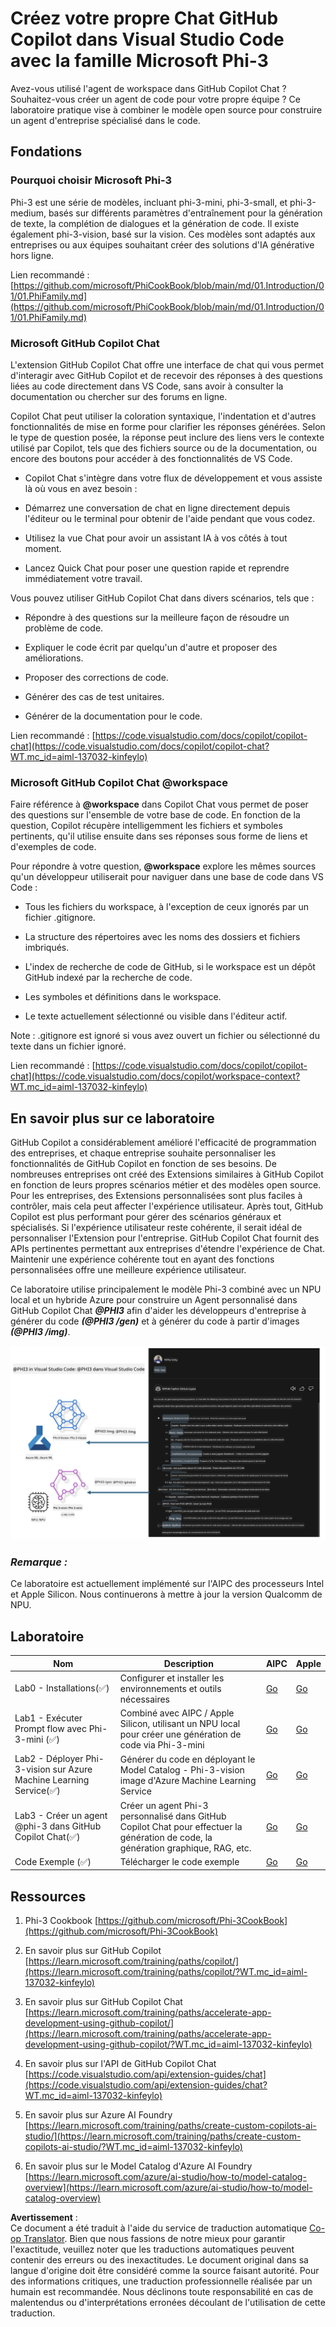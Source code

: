 <!--
CO_OP_TRANSLATOR_METADATA:
{
  "original_hash": "00b7a699de8ac405fa821f4c0f7fc0ab",
  "translation_date": "2025-03-27T11:33:49+00:00",
  "source_file": "md\\02.Application\\02.Code\\Phi3\\VSCodeExt\\README.md",
  "language_code": "fr"
}
-->
# **Créez votre propre Chat GitHub Copilot dans Visual Studio Code avec la famille Microsoft Phi-3**

Avez-vous utilisé l'agent de workspace dans GitHub Copilot Chat ? Souhaitez-vous créer un agent de code pour votre propre équipe ? Ce laboratoire pratique vise à combiner le modèle open source pour construire un agent d'entreprise spécialisé dans le code.

## **Fondations**

### **Pourquoi choisir Microsoft Phi-3**

Phi-3 est une série de modèles, incluant phi-3-mini, phi-3-small, et phi-3-medium, basés sur différents paramètres d'entraînement pour la génération de texte, la complétion de dialogues et la génération de code. Il existe également phi-3-vision, basé sur la vision. Ces modèles sont adaptés aux entreprises ou aux équipes souhaitant créer des solutions d'IA générative hors ligne.

Lien recommandé : [https://github.com/microsoft/PhiCookBook/blob/main/md/01.Introduction/01/01.PhiFamily.md](https://github.com/microsoft/PhiCookBook/blob/main/md/01.Introduction/01/01.PhiFamily.md)

### **Microsoft GitHub Copilot Chat**

L'extension GitHub Copilot Chat offre une interface de chat qui vous permet d'interagir avec GitHub Copilot et de recevoir des réponses à des questions liées au code directement dans VS Code, sans avoir à consulter la documentation ou chercher sur des forums en ligne.

Copilot Chat peut utiliser la coloration syntaxique, l'indentation et d'autres fonctionnalités de mise en forme pour clarifier les réponses générées. Selon le type de question posée, la réponse peut inclure des liens vers le contexte utilisé par Copilot, tels que des fichiers source ou de la documentation, ou encore des boutons pour accéder à des fonctionnalités de VS Code.

- Copilot Chat s'intègre dans votre flux de développement et vous assiste là où vous en avez besoin :

- Démarrez une conversation de chat en ligne directement depuis l'éditeur ou le terminal pour obtenir de l'aide pendant que vous codez.

- Utilisez la vue Chat pour avoir un assistant IA à vos côtés à tout moment.

- Lancez Quick Chat pour poser une question rapide et reprendre immédiatement votre travail.

Vous pouvez utiliser GitHub Copilot Chat dans divers scénarios, tels que :

- Répondre à des questions sur la meilleure façon de résoudre un problème de code.

- Expliquer le code écrit par quelqu'un d'autre et proposer des améliorations.

- Proposer des corrections de code.

- Générer des cas de test unitaires.

- Générer de la documentation pour le code.

Lien recommandé : [https://code.visualstudio.com/docs/copilot/copilot-chat](https://code.visualstudio.com/docs/copilot/copilot-chat?WT.mc_id=aiml-137032-kinfeylo)

### **Microsoft GitHub Copilot Chat @workspace**

Faire référence à **@workspace** dans Copilot Chat vous permet de poser des questions sur l'ensemble de votre base de code. En fonction de la question, Copilot récupère intelligemment les fichiers et symboles pertinents, qu'il utilise ensuite dans ses réponses sous forme de liens et d'exemples de code.

Pour répondre à votre question, **@workspace** explore les mêmes sources qu'un développeur utiliserait pour naviguer dans une base de code dans VS Code :

- Tous les fichiers du workspace, à l'exception de ceux ignorés par un fichier .gitignore.

- La structure des répertoires avec les noms des dossiers et fichiers imbriqués.

- L'index de recherche de code de GitHub, si le workspace est un dépôt GitHub indexé par la recherche de code.

- Les symboles et définitions dans le workspace.

- Le texte actuellement sélectionné ou visible dans l'éditeur actif.

Note : .gitignore est ignoré si vous avez ouvert un fichier ou sélectionné du texte dans un fichier ignoré.

Lien recommandé : [https://code.visualstudio.com/docs/copilot/copilot-chat](https://code.visualstudio.com/docs/copilot/workspace-context?WT.mc_id=aiml-137032-kinfeylo)

## **En savoir plus sur ce laboratoire**

GitHub Copilot a considérablement amélioré l'efficacité de programmation des entreprises, et chaque entreprise souhaite personnaliser les fonctionnalités de GitHub Copilot en fonction de ses besoins. De nombreuses entreprises ont créé des Extensions similaires à GitHub Copilot en fonction de leurs propres scénarios métier et des modèles open source. Pour les entreprises, des Extensions personnalisées sont plus faciles à contrôler, mais cela peut affecter l'expérience utilisateur. Après tout, GitHub Copilot est plus performant pour gérer des scénarios généraux et spécialisés. Si l'expérience utilisateur reste cohérente, il serait idéal de personnaliser l'Extension pour l'entreprise. GitHub Copilot Chat fournit des APIs pertinentes permettant aux entreprises d'étendre l'expérience de Chat. Maintenir une expérience cohérente tout en ayant des fonctions personnalisées offre une meilleure expérience utilisateur.

Ce laboratoire utilise principalement le modèle Phi-3 combiné avec un NPU local et un hybride Azure pour construire un Agent personnalisé dans GitHub Copilot Chat ***@PHI3*** afin d'aider les développeurs d'entreprise à générer du code ***(@PHI3 /gen)*** et à générer du code à partir d'images ***(@PHI3 /img)***.

![PHI3](../../../../../../../translated_images/cover.410a18b85555fad4ca8bfb8f0b1776a96ae7f8eae1132b8f0c09d4b92b8e3365.fr.png)

### ***Remarque :*** 

Ce laboratoire est actuellement implémenté sur l'AIPC des processeurs Intel et Apple Silicon. Nous continuerons à mettre à jour la version Qualcomm de NPU.

## **Laboratoire**

| Nom | Description | AIPC | Apple |
| ------------ | ----------- | -------- |-------- |
| Lab0 - Installations(✅) | Configurer et installer les environnements et outils nécessaires | [Go](./HOL/AIPC/01.Installations.md) |[Go](./HOL/Apple/01.Installations.md) |
| Lab1 - Exécuter Prompt flow avec Phi-3-mini (✅) | Combiné avec AIPC / Apple Silicon, utilisant un NPU local pour créer une génération de code via Phi-3-mini | [Go](./HOL/AIPC/02.PromptflowWithNPU.md) |  [Go](./HOL/Apple/02.PromptflowWithMLX.md) |
| Lab2 - Déployer Phi-3-vision sur Azure Machine Learning Service(✅) | Générer du code en déployant le Model Catalog - Phi-3-vision image d'Azure Machine Learning Service | [Go](./HOL/AIPC/03.DeployPhi3VisionOnAzure.md) |[Go](./HOL/Apple/03.DeployPhi3VisionOnAzure.md) |
| Lab3 - Créer un agent @phi-3 dans GitHub Copilot Chat(✅)  | Créer un agent Phi-3 personnalisé dans GitHub Copilot Chat pour effectuer la génération de code, la génération graphique, RAG, etc. | [Go](./HOL/AIPC/04.CreatePhi3AgentInVSCode.md) | [Go](./HOL/Apple/04.CreatePhi3AgentInVSCode.md) |
| Code Exemple (✅)  | Télécharger le code exemple | [Go](../../../../../../../code/07.Lab/01/AIPC) | [Go](../../../../../../../code/07.Lab/01/Apple) |

## **Ressources**

1. Phi-3 Cookbook [https://github.com/microsoft/Phi-3CookBook](https://github.com/microsoft/Phi-3CookBook)

2. En savoir plus sur GitHub Copilot [https://learn.microsoft.com/training/paths/copilot/](https://learn.microsoft.com/training/paths/copilot/?WT.mc_id=aiml-137032-kinfeylo)

3. En savoir plus sur GitHub Copilot Chat [https://learn.microsoft.com/training/paths/accelerate-app-development-using-github-copilot/](https://learn.microsoft.com/training/paths/accelerate-app-development-using-github-copilot/?WT.mc_id=aiml-137032-kinfeylo)

4. En savoir plus sur l'API de GitHub Copilot Chat [https://code.visualstudio.com/api/extension-guides/chat](https://code.visualstudio.com/api/extension-guides/chat?WT.mc_id=aiml-137032-kinfeylo)

5. En savoir plus sur Azure AI Foundry [https://learn.microsoft.com/training/paths/create-custom-copilots-ai-studio/](https://learn.microsoft.com/training/paths/create-custom-copilots-ai-studio/?WT.mc_id=aiml-137032-kinfeylo)

6. En savoir plus sur le Model Catalog d'Azure AI Foundry [https://learn.microsoft.com/azure/ai-studio/how-to/model-catalog-overview](https://learn.microsoft.com/azure/ai-studio/how-to/model-catalog-overview)

**Avertissement** :  
Ce document a été traduit à l'aide du service de traduction automatique [Co-op Translator](https://github.com/Azure/co-op-translator). Bien que nous fassions de notre mieux pour garantir l'exactitude, veuillez noter que les traductions automatiques peuvent contenir des erreurs ou des inexactitudes. Le document original dans sa langue d'origine doit être considéré comme la source faisant autorité. Pour des informations critiques, une traduction professionnelle réalisée par un humain est recommandée. Nous déclinons toute responsabilité en cas de malentendus ou d'interprétations erronées découlant de l'utilisation de cette traduction.